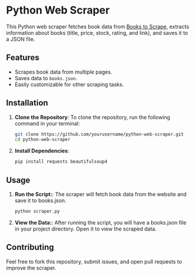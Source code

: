# Python Web Scraper

This Python web scraper fetches book data from [Books to Scrape](https://books.toscrape.com/), extracts information about books (title, price, stock, rating, and link), and saves it to a JSON file.

## Features
- Scrapes book data from multiple pages.
- Saves data to `books.json`.
- Easily customizable for other scraping tasks.

## Installation

1. **Clone the Repository**:
   To clone the repository, run the following command in your terminal:
   ```bash
   git clone https://github.com/yourusername/python-web-scraper.git
   cd python-web-scraper
   
2. **Install Dependencies**:
   ```bash
   pip install requests beautifulsoup4

## Usage

1. **Run the Script:**:
   The scraper will fetch book data from the website and save it to books.json.   
   ```bash
   python scraper.py   

3. **View the Data:**:
   After running the script, you will have a books.json file in your project directory. Open it to view the scraped data.

## Contributing
Feel free to fork this repository, submit issues, and open pull requests to improve the scraper.
